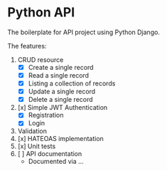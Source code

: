 # Python API

The boilerplate for API project using Python Django.

The features:
1. CRUD resource
   - [x] Create a single record
   - [x] Read a single record
   - [x] Listing a collection of records
   - [x] Update a single record
   - [x] Delete a single record
2. [x] Simple JWT Authentication
    - [x] Registration
    - [x] Login
2. Validation
2. [x] HATEOAS implementation
3. [x] Unit tests
4. [ ] API documentation
    - Documented via ...
